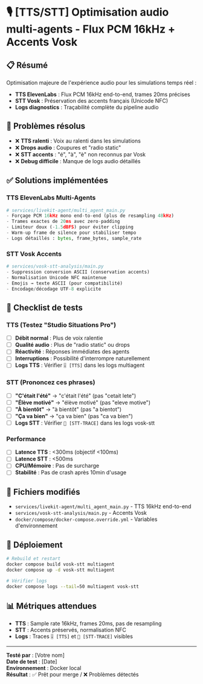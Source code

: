 # 🎙️ [TTS/STT] Optimisation audio multi-agents - Flux PCM 16kHz + Accents Vosk

## 📋 Résumé
Optimisation majeure de l'expérience audio pour les simulations temps réel :
- **TTS ElevenLabs** : Flux PCM 16kHz end-to-end, trames 20ms précises
- **STT Vosk** : Préservation des accents français (Unicode NFC)
- **Logs diagnostics** : Traçabilité complète du pipeline audio

## 🎯 Problèmes résolus
- ❌ **TTS ralenti** : Voix au ralenti dans les simulations
- ❌ **Drops audio** : Coupures et "radio static" 
- ❌ **STT accents** : "é", "à", "è" non reconnus par Vosk
- ❌ **Debug difficile** : Manque de logs audio détaillés

## ✅ Solutions implémentées

### TTS ElevenLabs Multi-Agents
```python
# services/livekit-agent/multi_agent_main.py
- Forçage PCM 16kHz mono end-to-end (plus de resampling 48kHz)
- Trames exactes de 20ms avec zero-padding
- Limiteur doux (-1.5dBFS) pour éviter clipping
- Warm-up frame de silence pour stabiliser tempo
- Logs détaillés : bytes, frame_bytes, sample_rate
```

### STT Vosk Accents
```python
# services/vosk-stt-analysis/main.py  
- Suppression conversion ASCII (conservation accents)
- Normalisation Unicode NFC maintenue
- Emojis → texte ASCII (pour compatibilité)
- Encodage/décodage UTF-8 explicite
```

## 🧪 Checklist de tests

### TTS (Testez "Studio Situations Pro")
- [ ] **Débit normal** : Plus de voix ralentie
- [ ] **Qualité audio** : Plus de "radio static" ou drops
- [ ] **Réactivité** : Réponses immédiates des agents
- [ ] **Interruptions** : Possibilité d'interrompre naturellement
- [ ] **Logs TTS** : Vérifier `🎚️ [TTS]` dans les logs multiagent

### STT (Prononcez ces phrases)
- [ ] **"C'était l'été"** → "c'était l'été" (pas "cetait lete")
- [ ] **"Élève motivé"** → "élève motivé" (pas "eleve motive") 
- [ ] **"À bientôt"** → "à bientôt" (pas "a bientot")
- [ ] **"Ça va bien"** → "ça va bien" (pas "ca va bien")
- [ ] **Logs STT** : Vérifier `🔧 [STT-TRACE]` dans les logs vosk-stt

### Performance
- [ ] **Latence TTS** : <300ms (objectif <100ms)
- [ ] **Latence STT** : <500ms
- [ ] **CPU/Mémoire** : Pas de surcharge
- [ ] **Stabilité** : Pas de crash après 10min d'usage

## 🔧 Fichiers modifiés
- `services/livekit-agent/multi_agent_main.py` - TTS 16kHz end-to-end
- `services/vosk-stt-analysis/main.py` - Accents Vosk
- `docker/compose/docker-compose.override.yml` - Variables d'environnement

## 🚀 Déploiement
```bash
# Rebuild et restart
docker compose build vosk-stt multiagent
docker compose up -d vosk-stt multiagent

# Vérifier logs
docker compose logs --tail=50 multiagent vosk-stt
```

## 📊 Métriques attendues
- **TTS** : Sample rate 16kHz, frames 20ms, pas de resampling
- **STT** : Accents préservés, normalisation NFC
- **Logs** : Traces `🎚️ [TTS]` et `🔧 [STT-TRACE]` visibles

---

**Testé par** : [Votre nom]  
**Date de test** : [Date]  
**Environnement** : Docker local  
**Résultat** : ✅ Prêt pour merge / ❌ Problèmes détectés
